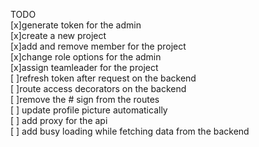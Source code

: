 TODO<br/>
    [x]generate token for the admin\
    [x]create a new project\
    [x]add and remove member for the project\
    [x]change role options for the admin\
    [x]assign teamleader for the project\
    [ ]refresh token after request on the backend\
    [ ]route access decorators on the backend\
    [ ]remove the # sign from the routes\
    [ ] update profile picture automatically\
    [ ] add proxy for the api\
    [ ] add busy loading while fetching data from the backend
    
    

